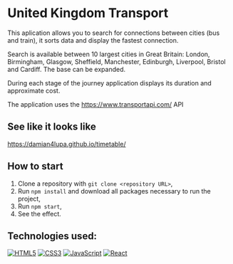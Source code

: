 # United Kingdom Transport

This aplication allows you to search for connections between cities (bus and train), it sorts data and display the fastest connection.

Search is available between  10 largest cities in Great Britain: London, Birmingham, Glasgow, Sheffield, Manchester, Edinburgh, Liverpool, Bristol and Cardiff. The base can be expanded.

During each stage of the journey application displays its duration and approximate cost.

The application uses the https://www.transportapi.com/ API

## See like it looks like

https://damian4lupa.github.io/timetable/

## How to start 

 1. Clone a repository with `git clone <repository URL>`,
 2. Run `npm install` and download all packages necessary to run the project,
 3. Run `npm start`,
 4. See the effect.

## Technologies used:

[![HTML5](https://img.shields.io/badge/-HTML5-E34F26?style=flat-square&logo=html5&logoColor=white)]()
[![CSS3](https://img.shields.io/badge/-CSS3-1572B6?style=flat-square&logo=css3)]()
[![JavaScript](https://img.shields.io/badge/-JavaScript-yellow?style=flat-square&logo=javascript&logoColor=white)]()
[![React](https://img.shields.io/badge/-React-61dafb?style=flat-square&logo=react&logoColor=white)]()

